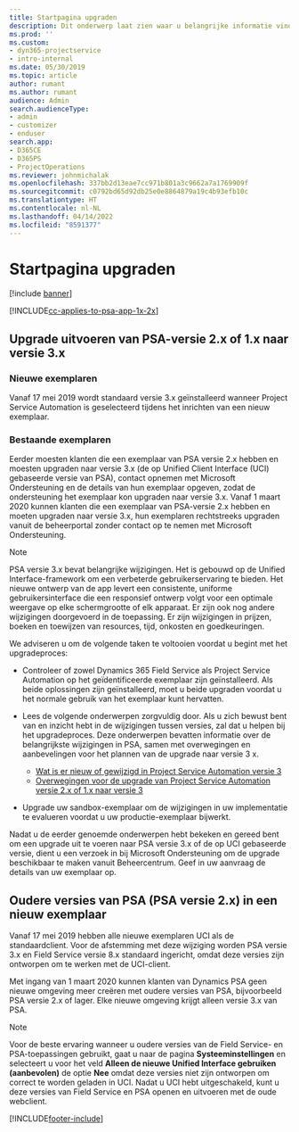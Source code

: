 ```yaml
---
title: Startpagina upgraden
description: Dit onderwerp laat zien waar u belangrijke informatie vindt over de nieuwe en gewijzigde functies in Dynamics 365 Project Service Automation en het proces voor het upgraden naar de nieuwste versie.
ms.prod: ''
ms.custom:
- dyn365-projectservice
- intro-internal
ms.date: 05/30/2019
ms.topic: article
author: rumant
ms.author: rumant
audience: Admin
search.audienceType:
- admin
- customizer
- enduser
search.app:
- D365CE
- D365PS
- ProjectOperations
ms.reviewer: johnmichalak
ms.openlocfilehash: 337bb2d13eae7cc971b801a3c9662a7a1769909f
ms.sourcegitcommit: c0792bd65d92db25e0e8864879a19c4b93efb10c
ms.translationtype: HT
ms.contentlocale: nl-NL
ms.lasthandoff: 04/14/2022
ms.locfileid: "8591377"
---
```

# <a name="upgrade-home-page"></a>Startpagina upgraden

[!include [banner](../includes/psa-now-project-operations.md)]

[!INCLUDE[cc-applies-to-psa-app-1x-2x](../includes/cc-applies-to-psa-app-1x-2x.md)]

## <a name="upgrade-from-psa-version-2x-or-1x-to-version-3x"></a>Upgrade uitvoeren van PSA-versie 2.x of 1.x naar versie 3.x

### <a name="new-instances"></a>Nieuwe exemplaren

Vanaf 17 mei 2019 wordt standaard versie 3.x geïnstalleerd wanneer Project Service Automation is geselecteerd tijdens het inrichten van een nieuw exemplaar.

### <a name="existing-instances"></a>Bestaande exemplaren

Eerder moesten klanten die een exemplaar van PSA versie 2.x hebben en moesten upgraden naar versie 3.x (de op Unified Client Interface (UCI) gebaseerde versie van PSA), contact opnemen met Microsoft Ondersteuning en de details van hun exemplaar opgeven, zodat de ondersteuning het exemplaar kon upgraden naar versie 3.x. Vanaf 1 maart 2020 kunnen klanten die een exemplaar van PSA-versie 2.x hebben en moeten upgraden naar versie 3.x, hun exemplaren rechtstreeks upgraden vanuit de beheerportal zonder contact op te nemen met Microsoft Ondersteuning.  

> [!NOTE]
> PSA versie 3.x bevat belangrijke wijzigingen. Het is gebouwd op de Unified Interface-framework om een verbeterde gebruikerservaring te bieden. Het nieuwe ontwerp van de app levert een consistente, uniforme gebruikersinterface die een responsief ontwerp volgt voor een optimale weergave op elke schermgrootte of elk apparaat. Er zijn ook nog andere wijzigingen doorgevoerd in de toepassing. Er zijn wijzigingen in prijzen, boeken en toewijzen van resources, tijd, onkosten en goedkeuringen.

We adviseren u om de volgende taken te voltooien voordat u begint met het upgradeproces:

- Controleer of zowel Dynamics 365 Field Service als Project Service Automation op het geïdentificeerde exemplaar zijn geïnstalleerd. Als beide oplossingen zijn geïnstalleerd, moet u beide upgraden voordat u het normale gebruik van het exemplaar kunt hervatten.
- Lees de volgende onderwerpen zorgvuldig door. Als u zich bewust bent van en inzicht hebt in de wijzigingen tussen versies, zal dat u helpen bij het upgradeproces. Deze onderwerpen bevatten informatie over de belangrijkste wijzigingen in PSA, samen met overwegingen en aanbevelingen voor het plannen van de upgrade naar versie 3 x.

    - [Wat is er nieuw of gewijzigd in Project Service Automation versie 3](whats-new-changed-v3.md)
    - [Overwegingen voor de upgrade van Project Service Automation versie 2.x of 1.x naar versie 3](upgrade-v3.md)

- Upgrade uw sandbox-exemplaar om de wijzigingen in uw implementatie te evalueren voordat u uw productie-exemplaar bijwerkt.

Nadat u de eerder genoemde onderwerpen hebt bekeken en gereed bent om een upgrade uit te voeren naar PSA versie 3.x of de op UCI gebaseerde versie, dient u een verzoek in bij Microsoft Ondersteuning om de upgrade beschikbaar te maken vanuit Beheercentrum. Geef in uw aanvraag de details van uw exemplaar op.

## <a name="older-versions-of-psa-psa-version-2x-in-a-newly-created-instance"></a>Oudere versies van PSA (PSA versie 2.x) in een nieuw exemplaar

Vanaf 17 mei 2019 hebben alle nieuwe exemplaren UCI als de standaardclient. Voor de afstemming met deze wijziging worden PSA versie 3.x en Field Service versie 8.x standaard ingericht, omdat deze versies zijn ontworpen om te werken met de UCI-client.

Met ingang van 1 maart 2020 kunnen klanten van Dynamics PSA geen nieuwe omgeving meer creëren met oudere versies van PSA, bijvoorbeeld PSA versie 2.x of lager. Elke nieuwe omgeving krijgt alleen versie 3.x van PSA.

> [!NOTE]
> Voor de beste ervaring wanneer u oudere versies van de Field Service- en PSA-toepassingen gebruikt, gaat u naar de pagina **Systeeminstellingen** en selecteert u voor het veld **Alleen de nieuwe Unified Interface gebruiken (aanbevolen)** de optie **Nee** omdat deze versies niet zijn ontworpen om correct te worden geladen in UCI. Nadat u UCI hebt uitgeschakeld, kunt u deze versies van Field Service en PSA openen en uitvoeren met de oude webclient. 


[!INCLUDE[footer-include](../includes/footer-banner.md)]
